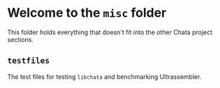 # Welcome to the `misc` folder

This folder holds everything that doesn't fit into the other Chata project sections.

## `testfiles`

The test files for testing `libchata` and benchmarking Ultrassembler. 